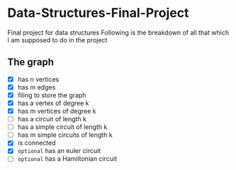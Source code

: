 # Data-Structures-Final-Project
Final project for data structures
Following is the breakdown of all that which I am supposed to do in the project
## The graph
- [x] has n vertices
- [x] has m edges
- [x] filing to store the graph
- [x] has a vertex of degree k
- [x] has m vertices of degree k
- [ ] has a circuit of length k
- [ ] has a simple circuit of length k
- [ ] has m simple circuits of length k
- [x] is connected
- [x] `optional` has an euler circuit
- [ ] `optional` has a Hamiltonian circuit
